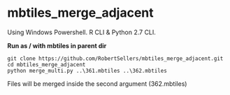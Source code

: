 # mbtiles_merge_adjacent

Using Windows Powershell. R CLI & Python 2.7 CLI. 

**Run as / with mbtiles in parent dir**

```
git clone https://github.com/RobertSellers/mbtiles_merge_adjacent.git
cd mbtiles_merge_adjacent
python merge_multi.py ..\361.mbtiles ..\362.mbtiles
```

Files will be merged inside the second argument (362.mbtiles)